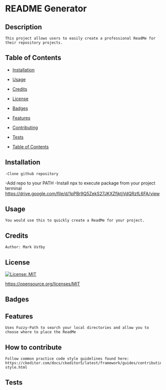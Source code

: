 # README Generator

## Description
    This project allows users to easily create a professional ReadMe for their repository projects.
    
## Table of Contents


   - [Installation](#installation)

   - [Usage](#usage)

   - [Credits](#credits)

   - [License](#license)

   - [Badges](#badges)

   - [Features](#features)

   - [Contributing](#contributing)

   - [Tests](#tests)

   - [Table of Contents](#tableofcontents)


## Installation
    -Clone github repository
-Add repo to your PATH
-Install npx to execute package from your project terminal
https://drive.google.com/file/d/1pPBr9Q5ZekS27JKXZfjktjVdQRzfL6FA/view
## Usage
    You would use this to quickly create a ReadMe for your project.
## Credits
    Author: Mark Ustby
## License

  [![License: MIT](https://img.shields.io/badge/License-MIT-yellow.svg)](https://opensource.org/licenses/MIT)

  https://opensource.org/licenses/MIT

## Badges
    
## Features
    Uses Fuzzy-Path to search your local directories and allow you to choose where to place the ReadMe
## How to contribute
    Follow common practice code style guidelines found here: https://ckeditor.com/docs/ckeditor5/latest/framework/guides/contributing/code-style.html
## Tests
    



  
